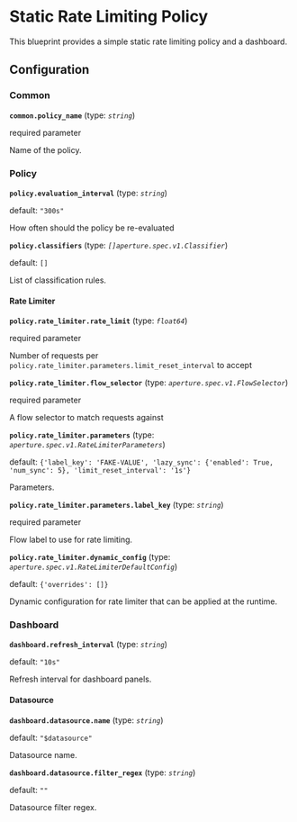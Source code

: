 # Static Rate Limiting Policy

This blueprint provides a simple static rate limiting policy and a dashboard.

## Configuration

<!-- Configuration Marker -->

### Common

**`common.policy_name`** (type: _`string`_)

required parameter

Name of the policy.

### Policy

**`policy.evaluation_interval`** (type: _`string`_)

default: `"300s"`

How often should the policy be re-evaluated

**`policy.classifiers`** (type: _`[]aperture.spec.v1.Classifier`_)

default: `[]`

List of classification rules.

#### Rate Limiter

**`policy.rate_limiter.rate_limit`** (type: _`float64`_)

required parameter

Number of requests per `policy.rate_limiter.parameters.limit_reset_interval` to
accept

**`policy.rate_limiter.flow_selector`** (type:
_`aperture.spec.v1.FlowSelector`_)

required parameter

A flow selector to match requests against

**`policy.rate_limiter.parameters`** (type:
_`aperture.spec.v1.RateLimiterParameters`_)

default:
`{'label_key': 'FAKE-VALUE', 'lazy_sync': {'enabled': True, 'num_sync': 5}, 'limit_reset_interval': '1s'}`

Parameters.

**`policy.rate_limiter.parameters.label_key`** (type: _`string`_)

required parameter

Flow label to use for rate limiting.

**`policy.rate_limiter.dynamic_config`** (type:
_`aperture.spec.v1.RateLimiterDefaultConfig`_)

default: `{'overrides': []}`

Dynamic configuration for rate limiter that can be applied at the runtime.

### Dashboard

**`dashboard.refresh_interval`** (type: _`string`_)

default: `"10s"`

Refresh interval for dashboard panels.

#### Datasource

**`dashboard.datasource.name`** (type: _`string`_)

default: `"$datasource"`

Datasource name.

**`dashboard.datasource.filter_regex`** (type: _`string`_)

default: `""`

Datasource filter regex.
